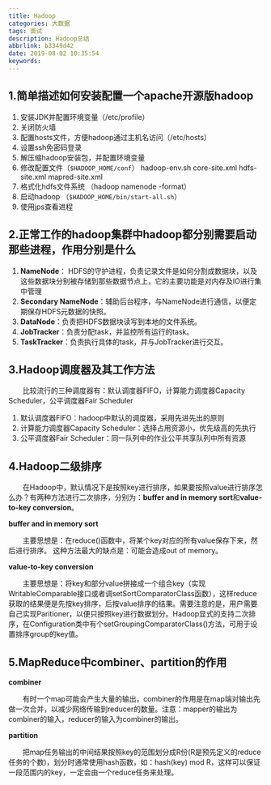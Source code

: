 ```yaml
---
title: Hadoop
categories: 大数据
tags: 面试
description: Hadoop总结
abbrlink: b3349d42
date: 2019-08-02 10:35:54
keywords:
---
```


## 1.简单描述如何安装配置一个apache开源版hadoop

1. 安装JDK并配置环境变量（/etc/profile）
2. 关闭防火墙
3. 配置hosts文件，方便hadoop通过主机名访问（/etc/hosts）
4. 设置ssh免密码登录
5. 解压缩hadoop安装包，并配置环境变量
6. 修改配置文件（`$HADOOP_HOME/conf`）
   hadoop-env.sh core-site.xml hdfs-site.xml mapred-site.xml
7. 格式化hdfs文件系统 （hadoop namenode -format）
8. 启动hadoop （`$HADOOP_HOME/bin/start-all.sh`）
9. 使用jps查看进程

## 2.正常工作的hadoop集群中hadoop都分别需要启动那些进程，作用分别是什么

1. **NameNode**： HDFS的守护进程，负责记录文件是如何分割成数据块，以及这些数据块分别被存储到那些数据节点上，它的主要功能是对内存及IO进行集中管理
2. **Secondary NameNode**：辅助后台程序，与NameNode进行通信，以便定期保存HDFS元数据的快照。
3. **DataNode**：负责把HDFS数据块读写到本地的文件系统。
4. **JobTracker**：负责分配task，并监控所有运行的task。
5. **TaskTracker**：负责执行具体的task，并与JobTracker进行交互。

## 3.Hadoop调度器及其工作方法

　　比较流行的三种调度器有：默认调度器FIFO，计算能力调度器Capacity Scheduler，公平调度器Fair Scheduler

1. 默认调度器FIFO：hadoop中默认的调度器，采用先进先出的原则
2. 计算能力调度器Capacity Scheduler：选择占用资源小，优先级高的先执行
3. 公平调度器Fair Scheduler：同一队列中的作业公平共享队列中所有资源

## 4.Hadoop二级排序

　　在Hadoop中，默认情况下是按照key进行排序，如果要按照value进行排序怎么办？有两种方法进行二次排序，分别为：**buffer and in memory sort**和**value-to-key conversion**。

**buffer and in memory sort**

　　主要思想是：在reduce()函数中，将某个key对应的所有value保存下来，然后进行排序。 这种方法最大的缺点是：可能会造成out of memory。

**value-to-key conversion**

　　主要思想是：将key和部分value拼接成一个组合key（实现WritableComparable接口或者调setSortComparatorClass函数），这样reduce获取的结果便是先按key排序，后按value排序的结果。需要注意的是，用户需要自己实现Paritioner，以便只按照key进行数据划分。Hadoop显式的支持二次排序，在Configuration类中有个setGroupingComparatorClass()方法，可用于设置排序group的key值。

## 5.MapReduce中combiner、partition的作用

**combiner**

　　有时一个map可能会产生大量的输出，combiner的作用是在map端对输出先做一次合并，以减少网络传输到reducer的数量。注意：mapper的输出为combiner的输入，reducer的输入为combiner的输出。

**partition**

　　把map任务输出的中间结果按照key的范围划分成R份(R是预先定义的reduce任务的个数)，划分时通常使用hash函数，如：hash(key) mod R，这样可以保证一段范围内的key，一定会由一个reduce任务来处理。

